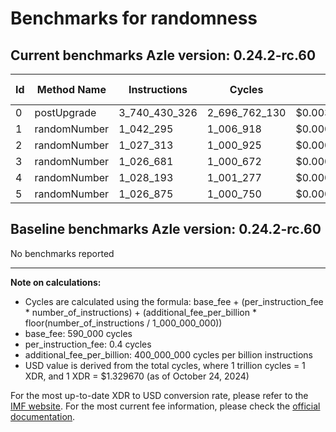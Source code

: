 # Benchmarks for randomness

## Current benchmarks Azle version: 0.24.2-rc.60

| Id  | Method Name  | Instructions  | Cycles        | USD           | USD/Million Calls |
| --- | ------------ | ------------- | ------------- | ------------- | ----------------- |
| 0   | postUpgrade  | 3_740_430_326 | 2_696_762_130 | $0.0035858037 | $3_585.80         |
| 1   | randomNumber | 1_042_295     | 1_006_918     | $0.0000013389 | $1.33             |
| 2   | randomNumber | 1_027_313     | 1_000_925     | $0.0000013309 | $1.33             |
| 3   | randomNumber | 1_026_681     | 1_000_672     | $0.0000013306 | $1.33             |
| 4   | randomNumber | 1_028_193     | 1_001_277     | $0.0000013314 | $1.33             |
| 5   | randomNumber | 1_026_875     | 1_000_750     | $0.0000013307 | $1.33             |

## Baseline benchmarks Azle version: 0.24.2-rc.60

No benchmarks reported

---

**Note on calculations:**

-   Cycles are calculated using the formula: base_fee + (per_instruction_fee \* number_of_instructions) + (additional_fee_per_billion \* floor(number_of_instructions / 1_000_000_000))
-   base_fee: 590_000 cycles
-   per_instruction_fee: 0.4 cycles
-   additional_fee_per_billion: 400_000_000 cycles per billion instructions
-   USD value is derived from the total cycles, where 1 trillion cycles = 1 XDR, and 1 XDR = $1.329670 (as of October 24, 2024)

For the most up-to-date XDR to USD conversion rate, please refer to the [IMF website](https://www.imf.org/external/np/fin/data/rms_sdrv.aspx).
For the most current fee information, please check the [official documentation](https://internetcomputer.org/docs/current/developer-docs/gas-cost#execution).
